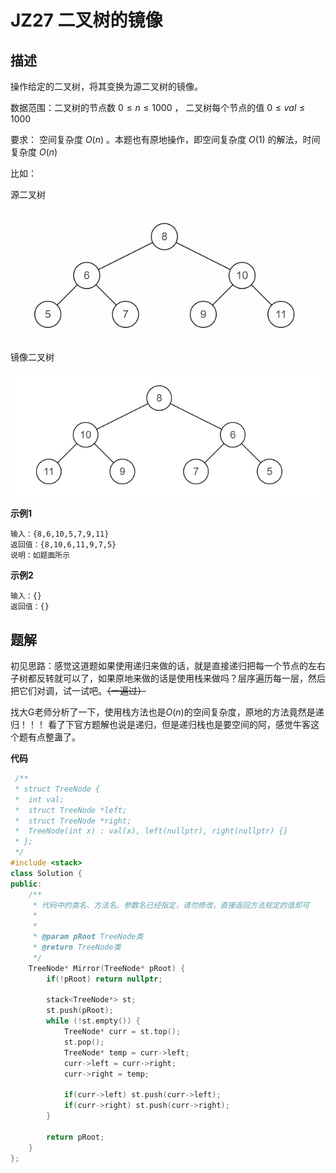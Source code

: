 # JZ27 二叉树的镜像

## 描述

操作给定的二叉树，将其变换为源二叉树的镜像。 

<!--more-->

数据范围：二叉树的节点数 $0≤n≤1000$ ， 二叉树每个节点的值 $0≤val≤1000$  

要求： 空间复杂度 $O(n)$ 。本题也有原地操作，即空间复杂度 $O(1)$ 的解法，时间复杂度 $O(n)$   

比如： 

源二叉树

![imgs](./imgs/JZ27_describe_1.png)

镜像二叉树

![imgs](./imgs/JZ27_describe_2.png)

**示例1**

```
输入：{8,6,10,5,7,9,11}
返回值：{8,10,6,11,9,7,5}
说明：如题面所示    
```

**示例2**

```
输入：{}
返回值：{}
```

## 题解

初见思路：感觉这道题如果使用递归来做的话，就是直接递归把每一个节点的左右子树都反转就可以了，如果原地来做的话是使用栈来做吗？层序遍历每一层，然后把它们对调，试一试吧。~~（一遍过）~~

找大G老师分析了一下，使用栈方法也是$O(n)$的空间复杂度，原地的方法竟然是递归！！！
看了下官方题解也说是递归，但是递归栈也是要空间的阿，感觉牛客这个题有点整蛊了。

**代码**

```C++
 /**
 * struct TreeNode {
 *	int val;
 *	struct TreeNode *left;
 *	struct TreeNode *right;
 *	TreeNode(int x) : val(x), left(nullptr), right(nullptr) {}
 * };
 */
#include <stack>
class Solution {
public:
    /**
     * 代码中的类名、方法名、参数名已经指定，请勿修改，直接返回方法规定的值即可
     *
     * 
     * @param pRoot TreeNode类 
     * @return TreeNode类
     */
    TreeNode* Mirror(TreeNode* pRoot) {
        if(!pRoot) return nullptr;

        stack<TreeNode*> st;
        st.push(pRoot);
        while (!st.empty()) {
            TreeNode* curr = st.top();
            st.pop();
            TreeNode* temp = curr->left;
            curr->left = curr->right;
            curr->right = temp;
            
            if(curr->left) st.push(curr->left);
            if(curr->right) st.push(curr->right);
        }

        return pRoot;
    }
};
```
